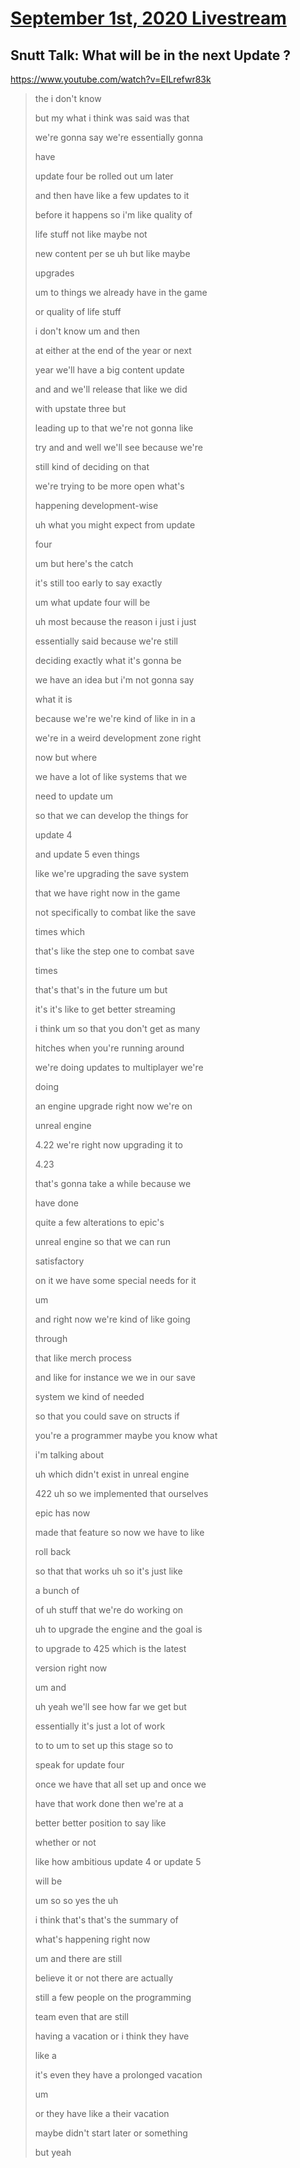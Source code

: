# [September 1st, 2020 Livestream](../2020-09-01.md)
## Snutt Talk: What will be in the next Update ?
https://www.youtube.com/watch?v=EILrefwr83k
> the i don't know
>
> but my what i think was said was that
>
> we're gonna say we're essentially gonna
>
> have
>
> update four be rolled out um later
>
> and then have like a few updates to it
>
> before it happens so i'm like quality of
>
> life stuff not like maybe not
>
> new content per se uh but like maybe
>
> upgrades
>
> um to things we already have in the game
>
> or quality of life stuff
>
> i don't know um and then
>
> at either at the end of the year or next
>
> year we'll have a big content update
>
> and and we'll release that like we did
>
> with upstate three but
>
> leading up to that we're not gonna like
>
> try and and well we'll see because we're
>
> still kind of deciding on that
>
> we're trying to be more open what's
>
> happening development-wise
>
> uh what you might expect from update
>
> four
>
> um but here's the catch
>
> it's still too early to say exactly
>
> um what update four will be
>
> uh most because the reason i just i just
>
> essentially said because we're still
>
> deciding exactly what it's gonna be
>
> we have an idea but i'm not gonna say
>
> what it is
>
> because we're we're kind of like in in a
>
> we're in a weird development zone right
>
> now but where
>
> we have a lot of like systems that we
>
> need to update um
>
> so that we can develop the things for
>
> update 4
>
> and update 5 even things
>
> like we're upgrading the save system
>
> that we have right now in the game
>
> not specifically to combat like the save
>
> times which
>
> that's like the step one to combat save
>
> times
>
> that's that's in the future um but
>
> it's it's like to get better streaming
>
> i think um so that you don't get as many
>
> hitches when you're running around
>
> we're doing updates to multiplayer we're
>
> doing
>
> an engine upgrade right now we're on
>
> unreal engine
>
> 4.22 we're right now upgrading it to
>
> 4.23
>
> that's gonna take a while because we
>
> have done
>
> quite a few alterations to epic's
>
> unreal engine so that we can run
>
> satisfactory
>
> on it we have some special needs for it
>
> um
>
> and right now we're kind of like going
>
> through
>
> that like merch process
>
> and like for instance we we in our save
>
> system we kind of needed
>
> so that you could save on structs if
>
> you're a programmer maybe you know what
>
> i'm talking about
>
> uh which didn't exist in unreal engine
>
> 422 uh so we implemented that ourselves
>
> epic has now
>
> made that feature so now we have to like
>
> roll back
>
> so that that works uh so it's just like
>
> a bunch of
>
> of uh stuff that we're do working on
>
> uh to upgrade the engine and the goal is
>
> to upgrade to 425 which is the latest
>
> version right now
>
> um and
>
> uh yeah we'll see how far we get but
>
> essentially it's just a lot of work
>
> to to um to set up this stage so to
>
> speak for update four
>
> once we have that all set up and once we
>
> have that work done then we're at a
>
> better better position to say like
>
> whether or not
>
> like how ambitious update 4 or update 5
>
> will be
>
> um so so yes the uh
>
> i think that's that's the summary of
>
> what's happening right now
>
> um and there are still
>
> believe it or not there are actually
>
> still a few people on the programming
>
> team even that are still
>
> having a vacation or i think they have
>
> like a
>
> it's even they have a prolonged vacation
>
> um
>
> or they have like a their vacation
>
> maybe didn't start later or something
>
> but yeah
>
